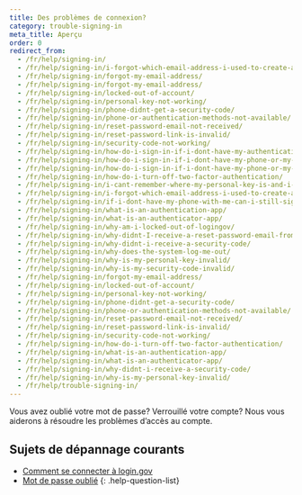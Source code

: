 ```yaml
---
title: Des problèmes de connexion?
category: trouble-signing-in
meta_title: Aperçu
order: 0
redirect_from:
  - /fr/help/signing-in/
  - /fr/help/signing-in/i-forgot-which-email-address-i-used-to-create-an-account/
  - /fr/help/signing-in/forgot-my-email-address/
  - /fr/help/signing-in/forgot-my-email-address/
  - /fr/help/signing-in/locked-out-of-account/
  - /fr/help/signing-in/personal-key-not-working/
  - /fr/help/signing-in/phone-didnt-get-a-security-code/
  - /fr/help/signing-in/phone-or-authentication-methods-not-available/
  - /fr/help/signing-in/reset-password-email-not-received/
  - /fr/help/signing-in/reset-password-link-is-invalid/
  - /fr/help/signing-in/security-code-not-working/
  - /fr/help/signing-in/how-do-i-sign-in-if-i-dont-have-my-authentication-methods/
  - /fr/help/signing-in/how-do-i-sign-in-if-i-dont-have-my-phone-or-my-personal-key/
  - /fr/help/signing-in/how-do-i-sign-in-if-i-dont-have-my-phone-or-my-phone-number-has-changed/
  - /fr/help/signing-in/how-do-i-turn-off-two-factor-authentication/
  - /fr/help/signing-in/i-cant-remember-where-my-personal-key-is-and-i-dont-have-my-phone-with-me/
  - /fr/help/signing-in/i-forgot-which-email-address-i-used-to-create-an-account/
  - /fr/help/signing-in/if-i-dont-have-my-phone-with-me-can-i-still-sign-in/
  - /fr/help/signing-in/what-is-an-authentication-app/
  - /fr/help/signing-in/what-is-an-authenticator-app/
  - /fr/help/signing-in/why-am-i-locked-out-of-logingov/
  - /fr/help/signing-in/why-didnt-I-receive-a-reset-password-email-from-logingov/
  - /fr/help/signing-in/why-didnt-i-receive-a-security-code/
  - /fr/help/signing-in/why-does-the-system-log-me-out/
  - /fr/help/signing-in/why-is-my-personal-key-invalid/
  - /fr/help/signing-in/why-is-my-security-code-invalid/
  - /fr/help/signing-in/forgot-my-email-address/
  - /fr/help/signing-in/locked-out-of-account/
  - /fr/help/signing-in/personal-key-not-working/
  - /fr/help/signing-in/phone-didnt-get-a-security-code/
  - /fr/help/signing-in/phone-or-authentication-methods-not-available/
  - /fr/help/signing-in/reset-password-email-not-received/
  - /fr/help/signing-in/reset-password-link-is-invalid/
  - /fr/help/signing-in/security-code-not-working/
  - /fr/help/signing-in/how-do-i-turn-off-two-factor-authentication/
  - /fr/help/signing-in/what-is-an-authentication-app/
  - /fr/help/signing-in/what-is-an-authenticator-app/
  - /fr/help/signing-in/why-didnt-i-receive-a-security-code/
  - /fr/help/signing-in/why-is-my-personal-key-invalid/
  - /fr/help/trouble-signing-in/
---
```


Vous avez oublié votre mot de passe? Verrouillé votre compte? Nous vous aiderons à résoudre les problèmes d’accès au compte.

## Sujets de dépannage courants

* [Comment se connecter à login.gov](site.baseurl/help/trouble-signing-in/how-to-sign-in)
* [Mot de passe oublié](site.baseurl/help/trouble-signing-in/forgot-your-password)
{: .help-question-list}

